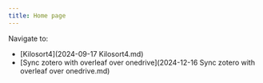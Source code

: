 ```yaml
---
title: Home page
---
```


Navigate to:
- [Kilosort4](2024-09-17 Kilosort4.md)
- [Sync zotero with overleaf over onedrive](2024-12-16 Sync zotero with overleaf over onedrive.md)
